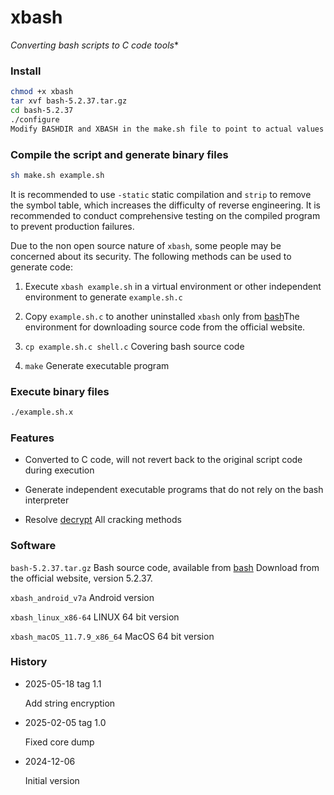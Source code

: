 # xbash
*Converting bash scripts to C code tools**

### Install
```bash
chmod +x xbash
tar xvf bash-5.2.37.tar.gz
cd bash-5.2.37
./configure
Modify BASHDIR and XBASH in the make.sh file to point to actual values
```

### Compile the script and generate binary files
```bash
sh make.sh example.sh
```
It is recommended to use ```-static``` static compilation and ```strip``` to remove the symbol table, which increases the difficulty of reverse engineering. It is recommended to conduct comprehensive testing on the compiled program to prevent production failures. 

Due to the non open source nature of ```xbash```, some people may be concerned about its security. The following methods can be used to generate code:

1. Execute ```xbash example.sh``` in a virtual environment or other independent environment to generate ```example.sh.c```

1. Copy ```example.sh.c``` to another uninstalled ```xbash``` only from [bash](https://www.gnu.org/software/bash/)The environment for downloading source code from the official website.

1. ```cp example.sh.c shell.c``` Covering bash source code

1. ```make``` Generate executable program


### Execute binary files
```bash
./example.sh.x
```

### Features

- Converted to C code, will not revert back to the original script code during execution

- Generate independent executable programs that do not rely on the bash interpreter

- Resolve [decrypt](https://github.com/chenzhch/decrypt) All cracking methods

### Software

```bash-5.2.37.tar.gz``` Bash source code, available from [bash](https://www.gnu.org/software/bash/) Download from the official website, version 5.2.37.

```xbash_android_v7a```  Android version 

```xbash_linux_x86-64``` LINUX 64 bit version

```xbash_macOS_11.7.9_x86_64``` MacOS 64 bit version

### History

- 2025-05-18 tag 1.1
 
  Add string encryption

- 2025-02-05 tag 1.0
 
  Fixed core dump   

- 2024-12-06
 
  Initial version
  
